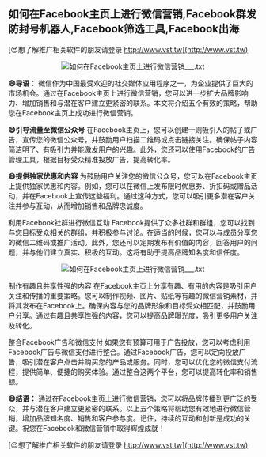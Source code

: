 ## **如何在Facebook主页上进行微信营销,Facebook群发防封号机器人,Facebook筛选工具,Facebook出海**

[😍想了解推广相关软件的朋友请登录 http://www.vst.tw](http://www.vst.tw)

 <center><img src="https://vst.tw/MP4/tuiguang/png/8.png" alt="如何在Facebook主页上进行微信营销___.txt"></center>

**😄导语：**
微信作为中国最受欢迎的社交媒体应用程序之一，为企业提供了巨大的市场机会。通过在Facebook主页上进行微信营销，您可以进一步扩大品牌影响力、增加销售和与潜在客户建立更紧密的联系。本文将介绍五个有效的策略，帮助您在Facebook主页上成功进行微信营销。

**😄引导流量至微信公众号**
在Facebook主页上，您可以创建一则吸引人的帖子或广告，宣传您的微信公众号，并鼓励用户扫描二维码或点击链接关注。确保帖子内容简洁明了、有吸引力并能激发用户的兴趣。此外，您还可以使用Facebook的广告管理工具，根据目标受众精准投放广告，提高转化率。

**😄提供独家优惠和内容**
为鼓励用户关注您的微信公众号，您可以在Facebook主页上提供独家优惠和内容。例如，您可以在微信上发布限时优惠券、折扣码或赠品活动，并在Facebook上宣传这些福利。通过这种方式，您可以吸引更多潜在客户关注并参与互动，从而增加销售和品牌忠诚度。

利用Facebook社群进行微信互动
Facebook提供了众多社群和群组，您可以找到与您目标受众相关的群组，并积极参与讨论。在适当的时候，您可以与成员分享您的微信二维码或推广活动。此外，您还可以定期发布有价值的内容，回答用户的问题，并与他们建立真实、积极的互动。这将有助于提高品牌知名度和信任度。

 <center><img src="https://vst.tw/MP4/tuiguang/png/7.png" alt="如何在Facebook主页上进行微信营销___.txt"></center>

制作有趣且共享性强的内容
在Facebook主页上分享有趣、有用的内容是吸引用户关注和传播的重要策略。您可以制作视频、图片、贴纸等有趣的微信营销素材，并将其发布在Facebook上。确保内容与您的品牌形象和目标受众相匹配，并鼓励用户分享。通过有趣且共享性强的内容，您可以提高品牌曝光度，吸引更多用户关注及转化。

整合Facebook广告和微信支付
如果您有预算可用于广告投放，您可以考虑利用Facebook广告与微信支付进行整合。通过Facebook广告，您可以定向投放广告，吸引潜在客户点击并购买您的产品或服务。同时，您可以优化您的微信支付流程，提供简单、便捷的购买体验。通过整合这两个平台，您可以提高转化率和销售额。

**😄结语：**
通过在Facebook主页上进行微信营销，您可以将品牌传播到更广泛的受众，并与潜在客户建立更紧密的联系。以上五个策略将帮助您有效地进行微信营销，增加品牌知名度、销售和客户参与度。记住，持续的互动和创新是成功的关键。祝您在Facebook和微信营销中取得辉煌成就！

[😍想了解推广相关软件的朋友请登录 http://www.vst.tw](http://www.vst.tw)



